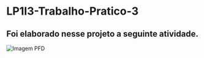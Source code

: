# LP1I3-Trabalho-Pratico-3

## Foi elaborado nesse projeto a seguinte atividade.

![Imagem PFD](https://github.com/NikolasCaldeira/LP1I3-Trabalho-Pratico-04/blob/main/LP1I3_TP04.jpg)
